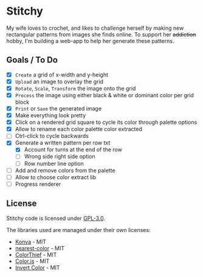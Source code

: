 # Stitchy

My wife loves to crochet, and likes to challenge herself by making new rectangular patterns from images she finds online. To support her ~~addiction~~ hobby, I'm building a web-app to help her generate these patterns.

## Goals / To Do

- [x] `Create` a grid of x-width and y-height
- [x] `Upload` an image to overlay the grid
- [x] `Rotate`, `Scale`, `Transform` the image onto the grid
- [x] `Process` the image using either black & white or dominant color per grid block
- [x] `Print` or `Save` the generated image
- [x] Make everything look pretty
- [x] Click on a rendered grid square to cycle its color through palette options
- [x] Allow to rename each color palette color extracted
- [ ] Ctrl-click to cycle backwards
- [x] Generate a written pattern per row txt
  - [x] Account for turns at the end of the row
  - [ ] Wrong side right side option
  - [ ] Row number line option
- [ ] Add and remove colors from the palette
- [ ] Allow to choose color extract lib
- [ ] Progress renderer

## License

Stitchy code is licensed under [GPL-3.0](LICENSE).

The libraries used are managed under their own licenses:

- [Konva](https://konvajs.org/) - MIT
- [nearest-color](https://github.com/dtao/nearest-color) - MIT
- [ColorThief](https://github.com/lokesh/color-thief) - MIT
- [Color.js](https://github.com/luukdv/color.js) - MIT
- [Invert Color](https://github.com/onury/invert-color) - MIT
